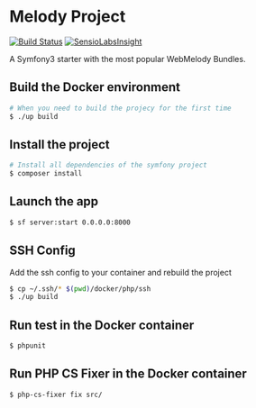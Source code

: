 Melody Project
================

[![Build Status](https://travis-ci.org/KevinRaimbaud/MelodyProject.svg?branch=master)](https://travis-ci.org/KevinRaimbaud/MelodyProject)
[![SensioLabsInsight](https://insight.sensiolabs.com/projects/6bf0a17f-525c-454a-bee6-2e41918831a0/mini.png)](https://insight.sensiolabs.com/projects/6bf0a17f-525c-454a-bee6-2e41918831a0)

A Symfony3 starter with the most popular WebMelody Bundles.

## Build the Docker environment
    
```bash
# When you need to build the projecy for the first time
$ ./up build
```

## Install the project
    
```bash
# Install all dependencies of the symfony project
$ composer install
```

## Launch the app
 
 ```bash
 $ sf server:start 0.0.0.0:8000
 ```
 
## SSH Config
Add the ssh config to your container and rebuild the project
 ```bash
 $ cp ~/.ssh/* $(pwd)/docker/php/ssh
 $ ./up build
 ```
    
## Run test in the Docker container
 ```bash
 $ phpunit
 ```
    
## Run PHP CS Fixer in the Docker container
 ```bash
 $ php-cs-fixer fix src/
 ```
